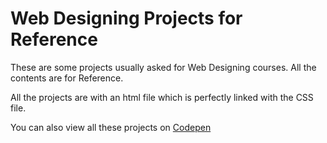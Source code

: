 # Web Designing Projects for Reference

  These are some projects usually asked for Web Designing courses.
  All the contents are for Reference.
  
  All the projects are with an html file which is perfectly linked with the CSS file.
  
  You can also view all these projects on [Codepen](https://codepen.io/SJ0) 

